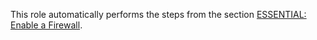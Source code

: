 This role automatically performs the steps from the section [ESSENTIAL: Enable a Firewall](https://docs.rocketpool.net/guides/node/securing-your-node#essential-enable-a-firewall).

